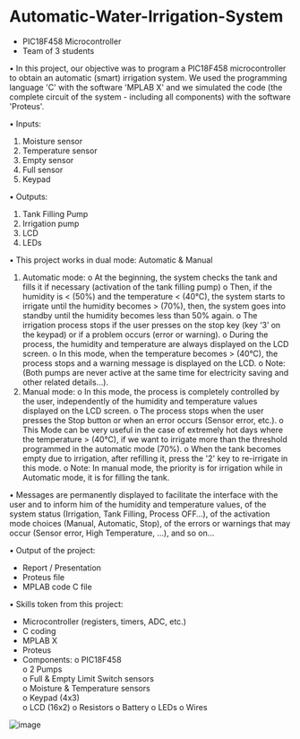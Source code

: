 # Automatic-Water-Irrigation-System

- PIC18F458 Microcontroller 
- Team of 3 students

•	In this project, our objective was to program a PIC18F458 microcontroller to obtain an automatic (smart) irrigation system. We used the programming language 'C' with the software 'MPLAB X' and we simulated the code (the complete circuit of the system - including all components) with the software 'Proteus'.

•	Inputs:
  1.	Moisture sensor
  2.	Temperature sensor
  3.	Empty sensor
  4.	Full sensor
  5.	Keypad

•	Outputs:
  1.	Tank Filling Pump
  2.	Irrigation pump
  3.	LCD
  4.	LEDs

•	This project works in dual mode: Automatic & Manual
  1.	Automatic mode:
    o	At the beginning, the system checks the tank and fills it if necessary (activation of the tank filling pump)
    o	Then, if the humidity is < (50%) and the temperature < (40°C), the system starts to irrigate until the humidity becomes > (70%), then, the system goes into standby until the humidity becomes less than 50% again.
    o	The irrigation process stops if the user presses on the stop key (key ‘3’ on the keypad) or if a problem occurs (error or warning).
    o	During the process, the humidity and temperature are always displayed on the LCD screen.
    o	In this mode, when the temperature becomes > (40°C), the process stops and a warning message is displayed on the LCD.
    o	Note: (Both pumps are never active at the same time for electricity saving and other related details…).
  2.	Manual mode:
    o	In this mode, the process is completely controlled by the user, independently of the humidity and temperature values displayed on the LCD screen.
    o	The process stops when the user presses the Stop button or when an error occurs (Sensor error, etc.).
    o	This Mode can be very useful in the case of extremely hot days where the temperature > (40°C), if we want to irrigate more than the threshold programmed in the automatic mode (70%).
    o	When the tank becomes empty due to irrigation, after refilling it, press the '2' key to re-irrigate in this mode.
    o	Note: In manual mode, the priority is for irrigation while in Automatic mode, it is for filling the tank.

•	Messages are permanently displayed to facilitate the interface with the user and to inform him of the humidity and temperature values, of the system status (Irrigation, Tank Filling, Process OFF…), of the activation mode choices (Manual, Automatic, Stop), of the errors or warnings that may occur (Sensor error, High Temperature, …), and so on…

•	Output of the project:
  -	Report / Presentation
  -	Proteus file
  -	MPLAB code C file

•	Skills token from this project:
  -	Microcontroller (registers, timers, ADC, etc.)
  -	C coding 
  -	MPLAB X
  -	Proteus
  -	Components: 
                o	PIC18F458	                              
                o	2 Pumps	                                
                o	Full & Empty Limit Switch sensors	      
                o	Moisture & Temperature sensors	        
                o	Keypad (4x3)	                         
                o	LCD (16x2)
                o	Resistors
                o	Battery
                o	LEDs
                o	Wires

![image](https://user-images.githubusercontent.com/85926752/164973658-c240ff05-5ad3-4d76-94a7-d58973eb0d5f.png)

